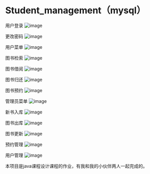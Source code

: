 # Student_management（mysql）

用户登录
![image](https://github.com/EdwinkC/Student_Management/tree/master/img)

更改密码
![image](https://github.com/EdwinkC/Book_Management_System/blob/master/Book_Management_System/book_management_system/img/update_password.JPG)

用户菜单
![image](https://github.com/EdwinkC/Book_Management_System/blob/master/Book_Management_System/book_management_system/img/user_menu.JPG)

图书检索
![image](https://github.com/EdwinkC/Book_Management_System/blob/master/Book_Management_System/book_management_system/img/book_search.JPG)

图书借阅
![image](https://github.com/EdwinkC/Book_Management_System/blob/master/Book_Management_System/book_management_system/img/book_borrow.JPG)

图书归还
![image](https://github.com/EdwinkC/Book_Management_System/blob/master/Book_Management_System/book_management_system/img/book_return.JPG)

图书预约
![image](https://github.com/EdwinkC/Book_Management_System/blob/master/Book_Management_System/book_management_system/img/book_order.JPG)

管理员菜单
![image](https://github.com/EdwinkC/Book_Management_System/blob/master/Book_Management_System/book_management_system/img/admin_menu.JPG)

新书入库
![image](https://github.com/EdwinkC/Book_Management_System/blob/master/Book_Management_System/book_management_system/img/book_in.JPG)

图书出库
![image](https://github.com/EdwinkC/Book_Management_System/blob/master/Book_Management_System/book_management_system/img/book_out.JPG)

图书更新
![image](https://github.com/EdwinkC/Book_Management_System/blob/master/Book_Management_System/book_management_system/img/book_update.JPG)

预约管理
![image](https://github.com/EdwinkC/Book_Management_System/blob/master/Book_Management_System/book_management_system/img/book_order_management.JPG)

用户管理
![image](https://github.com/EdwinkC/Book_Management_System/blob/master/Book_Management_System/book_management_system/img/user_management.JPG)

本项目是java课程设计课程的作业，有我和我的小伙伴两人一起完成的。
